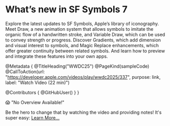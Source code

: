 # What’s new in SF Symbols 7

Explore the latest updates to SF Symbols, Apple’s library of iconography. Meet Draw, a new animation system that allows symbols to imitate the organic flow of a handwritten stroke, and Variable Draw, which can be used to convey strength or progress. Discover Gradients, which add dimension and visual interest to symbols, and Magic Replace enhancements, which offer greater continuity between related symbols. And learn how to preview and integrate these features into your own apps.

@Metadata {
   @TitleHeading("WWDC25")
   @PageKind(sampleCode)
   @CallToAction(url: "https://developer.apple.com/videos/play/wwdc2025/337", purpose: link, label: "Watch Video (22 min)")

   @Contributors {
      @GitHubUser(<replace this with your GitHub handle>)
   }
}

😱 "No Overview Available!"

Be the hero to change that by watching the video and providing notes! It's super easy:
 [Learn More…](https://wwdcnotes.com/documentation/wwdcnotes/contributing)
